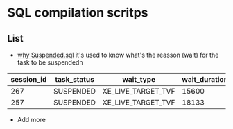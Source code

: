 # SQL compilation scritps

## List 
* [why Suspended.sql](https://github.com/felipeschneider88/charlas/blob/master/scripts/SQL/Why%20suspended.sql) it's used to know what's the reasson (wait) for the task to be suspendedn

|session_id|task_status|wait_type|wait_duration|blocking_session_id| resource_description| host_name|program_name |
|---|---|---|---|---|---|---|---|
|267|	SUSPENDED|	XE_LIVE_TARGET_TVF|	15600|	NULL|	NULL|	DB50|	fabric:/Worker.ISO.Premium/b8580ff6c6fa|
|257	|SUSPENDED	|XE_LIVE_TARGET_TVF	|18133	|NULL	|NULL	|DB50	|fabric:/Worker.ISO.Premium/b8580ff6c6fa|

* Add more
